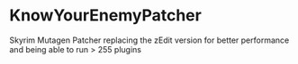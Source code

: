 # KnowYourEnemyPatcher
Skyrim Mutagen Patcher replacing the zEdit version for better performance and being able to run > 255 plugins
